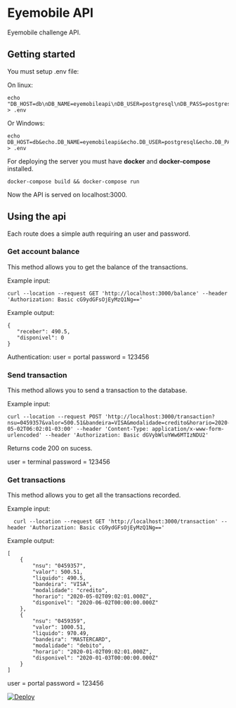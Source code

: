 # Eyemobile API

Eyemobile challenge API.

## Getting started

You must setup .env file:

On linux:

    echo "DB_HOST=db\nDB_NAME=eyemobileapi\nDB_USER=postgresql\nDB_PASS=postgresql" > .env

Or Windows:

    echo DB_HOST=db&echo.DB_NAME=eyemobileapi&echo.DB_USER=postgresql&echo.DB_PASS=postgresql > .env


For deploying the server you must have **docker** and **docker-compose** installed.

    docker-compose build && docker-compose run

Now the API is served on localhost:3000.

## Using the api

Each route does a simple auth requiring an user and password.

### Get account balance

This method allows you to get the balance of the transactions.

Example input:

    curl --location --request GET 'http://localhost:3000/balance' --header 'Authorization: Basic cG9ydGFsOjEyMzQ1Ng=='

Example output:

    {
       "receber": 490.5,
       "disponivel": 0
    }


Authentication:
user = portal
password = 123456

### Send transaction

This method allows you to send a transaction to the database.

Example input:

    curl --location --request POST 'http://localhost:3000/transaction?nsu=0459357&valor=500.51&bandeira=VISA&modalidade=credito&horario=2020-05-02T06:02:01-03:00' --header 'Content-Type: application/x-www-form-urlencoded' --header 'Authorization: Basic dGVybWluYWw6MTIzNDU2'

Returns code 200 on sucess.

user = terminal
password = 123456

### Get transactions

This method allows you to get all the transactions recorded.

Example input:

      curl --location --request GET 'http://localhost:3000/transaction' --header 'Authorization: Basic cG9ydGFsOjEyMzQ1Ng=='

Example output:

	[
	    {
		    "nsu": "0459357",
		    "valor": 500.51,
		    "liquido": 490.5,
		    "bandeira": "VISA",
		    "modalidade": "credito",
		    "horario": "2020-05-02T09:02:01.000Z",
		    "disponivel": "2020-06-02T00:00:00.000Z"
	    },
	    {
		    "nsu": "0459359",
		    "valor": 1000.51,
		    "liquido": 970.49,
		    "bandeira": "MASTERCARD",
		    "modalidade": "debito",
		    "horario": "2020-01-02T09:02:01.000Z",
		    "disponivel": "2020-01-03T00:00:00.000Z"
	    }
    ]

user = portal
password = 123456

[![Deploy](https://www.herokucdn.com/deploy/button.svg)](https://heroku.com/deploy?template=https://github.com/Luanr/eyemobile-challenge)